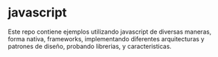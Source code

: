 # javascript

Este repo contiene ejemplos utilizando javascript de diversas maneras, forma nativa, frameworks, implementando diferentes arquitecturas y patrones de diseño, probando librerias, y caracteristicas.
